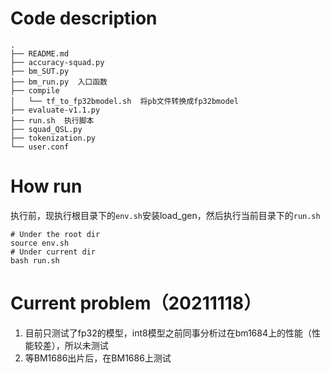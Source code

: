 
# Code description
```
.
├── README.md
├── accuracy-squad.py
├── bm_SUT.py
├── bm_run.py  入口函数
├── compile
│   └── tf_to_fp32bmodel.sh  将pb文件转换成fp32bmodel
├── evaluate-v1.1.py
├── run.sh  执行脚本
├── squad_QSL.py
├── tokenization.py
└── user.conf
```

# How run
执行前，现执行根目录下的`env.sh`安装load_gen，然后执行当前目录下的`run.sh`
```
# Under the root dir
source env.sh
# Under current dir
bash run.sh
```

# Current problem（20211118）
1. 目前只测试了fp32的模型，int8模型之前同事分析过在bm1684上的性能（性能较差），所以未测试
2. 等BM1686出片后，在BM1686上测试
